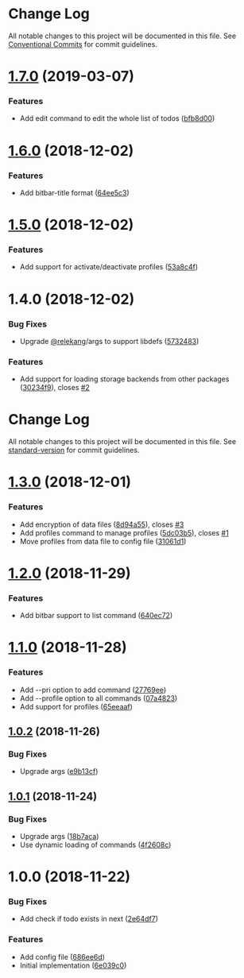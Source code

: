 # Change Log

All notable changes to this project will be documented in this file.
See [Conventional Commits](https://conventionalcommits.org) for commit guidelines.

# [1.7.0](https://github.com/relekang/todo/compare/@relekang/todo@1.6.0...@relekang/todo@1.7.0) (2019-03-07)


### Features

* Add edit command to edit the whole list of todos ([bfb8d00](https://github.com/relekang/todo/commit/bfb8d00))





# [1.6.0](https://github.com/relekang/todo/compare/@relekang/todo@1.5.0...@relekang/todo@1.6.0) (2018-12-02)


### Features

* Add bitbar-title format ([64ee5c3](https://github.com/relekang/todo/commit/64ee5c3))





# [1.5.0](https://github.com/relekang/todo/compare/@relekang/todo@1.4.0...@relekang/todo@1.5.0) (2018-12-02)


### Features

* Add support for activate/deactivate profiles ([53a8c4f](https://github.com/relekang/todo/commit/53a8c4f))





# 1.4.0 (2018-12-02)


### Bug Fixes

* Upgrade [@relekang](https://github.com/relekang)/args to support libdefs ([5732483](https://github.com/relekang/todo/commit/5732483))


### Features

* Add support for loading storage backends from other packages ([30234f9](https://github.com/relekang/todo/commit/30234f9)), closes [#2](https://github.com/relekang/todo/issues/2)





# Change Log

All notable changes to this project will be documented in this file. See [standard-version](https://github.com/conventional-changelog/standard-version) for commit guidelines.

<a name="1.3.0"></a>
# [1.3.0](https://github.com/relekang/todo/compare/v1.2.0...v1.3.0) (2018-12-01)


### Features

* Add encryption of data files ([8d94a55](https://github.com/relekang/todo/commit/8d94a55)), closes [#3](https://github.com/relekang/todo/issues/3)
* Add profiles command to manage profiles ([5dc03b5](https://github.com/relekang/todo/commit/5dc03b5)), closes [#1](https://github.com/relekang/todo/issues/1)
* Move profiles from data file to config file ([31061d1](https://github.com/relekang/todo/commit/31061d1))



<a name="1.2.0"></a>
# [1.2.0](https://github.com/relekang/todo/compare/v1.1.0...v1.2.0) (2018-11-29)


### Features

* Add bitbar support to list command ([640ec72](https://github.com/relekang/todo/commit/640ec72))



<a name="1.1.0"></a>
# [1.1.0](https://github.com/relekang/todo/compare/v1.0.2...v1.1.0) (2018-11-28)


### Features

* Add --pri option to add command ([27769ee](https://github.com/relekang/todo/commit/27769ee))
* Add --profile option to all commands ([07a4823](https://github.com/relekang/todo/commit/07a4823))
* Add support for profiles ([65eeaaf](https://github.com/relekang/todo/commit/65eeaaf))



<a name="1.0.2"></a>
## [1.0.2](https://github.com/relekang/todo/compare/v1.0.1...v1.0.2) (2018-11-26)


### Bug Fixes

* Upgrade args ([e9b13cf](https://github.com/relekang/todo/commit/e9b13cf))



<a name="1.0.1"></a>
## [1.0.1](https://github.com/relekang/todo/compare/v1.0.0...v1.0.1) (2018-11-24)


### Bug Fixes

* Upgrade args ([18b7aca](https://github.com/relekang/todo/commit/18b7aca))
* Use dynamic loading of commands ([4f2608c](https://github.com/relekang/todo/commit/4f2608c))



<a name="1.0.0"></a>
# 1.0.0 (2018-11-22)


### Bug Fixes

* Add check if todo exists in next ([2e64df7](https://github.com/relekang/todo/commit/2e64df7))


### Features

* Add config file ([686ee6d](https://github.com/relekang/todo/commit/686ee6d))
* Initial implementation ([6e039c0](https://github.com/relekang/todo/commit/6e039c0))
